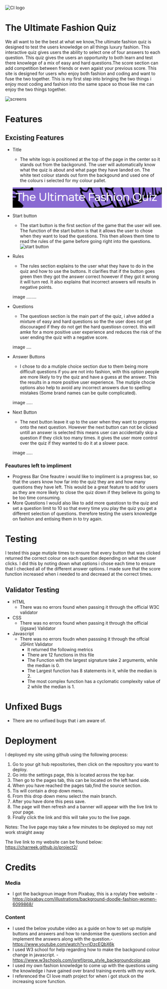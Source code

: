 ![CI logo](https://codeinstitute.s3.amazonaws.com/fullstack/ci_logo_small.png)

# The Ultimate Fashion Quiz
We all want to be the best at what we know,The ultimate fashion quiz is designed to test the users knowledge on all things luxury fashion. This interactive quiz gives users the ability to select one of four answers to each question. This quiz gives the users an opportunity to both learn and test there knowlege of a mix of easy and hard questions.The score section can add competition between friends or even agaist your previous score. 
This site is designed for users who enjoy both fashion and coding and want to fuse the two together. This is my first step into bringing the two things i enjoy most coding and fashion into the same space so those like me can enjoy the two things together.

![screens](assets/images/screen.PNG)
# Features 
## Excisting Features 
 
 * Title 
    * The white logo is positioned at the top of the page in the center so it stands out from the backgorund. The user will automatically know what the quiz is about and what page they have landed on. The white text colour stands out form the backgound and used one of the colours i selected for my colour pallet.

    ![title](assets/images/title.PNG)

 * Start button
    * The start button is the first section of the game that the user will see. The function of the start button is that it allows the user to chose when they want to load the questions. This then allows them time to read the rules of the game before going right into the questions.
    ![start button](assets.images/start.PNG)
    
 * Rules 
    * The rules section explains to the user what they have to do in the quiz and how to use the buttons. It clarifies that if the button goes green then they got the answer correct however if they got it wrong it will turn red. It also explains that incorrect answers will results in negative points. 

    image ........
 * Questions
   * The questiosn section is the main part of the quiz, i ahve added a mixture of easy and hard questions so the the user does not get discouraged if they do not get the hard questiosn correct. this will amke for a more positive user experience and reduces the risk of the user ending the quiz with a negative score.

   image .... 
 * Answer Buttons 
   * I chose to do a mutiple choice section due to them being more difficult questions if you are not into fashion, with this option people are more likely to try the quiz and have a guess at the answer. This the results in a more positive user experience. The mutiple chocie options also help to avoid any incorrect answers due to spelling mistakes (Some brand names can be quite complicated). 

   image ..... 

 * Next Button 
   * The next button leave it up to the user when they want to progress onto the next question. However the next button can not be clicked untill an answer is selected this means user can accidentally skip a question if they click too many times. it gives the user more control over the quiz if they wanted to do it at a slower pace.

   image ..... 

 ### Feautures left to impliment 
  * Progress Bar 
  One feautre i would like to impliment is a progress bar, so that the users know how far into the quiz they are and how many questions they have left. This would be a great feature to add for users as they are more likely to close the quiz down if they believe its going to be too time consuming.
  * More Questions 
  I would also like to add more questiosn to the quiz and set a question limit to 10 so that every time you play the quiz you get a different selection of questions. therefore testing the users knowledge on fashion and entising them in to try again. 

  # Testing
  I tested this page mutiple times to ensure that every button that was clicked returned the correct colour on each question depending on what the user clicks. I did this by noting down what options i chose each time to ensure that I checked all of the different answer options. I made sure that the score function increased when i needed to and decreaed at the correct times.

  ## Validator Testing 
  * HTML 
     * There was no errors found when passing it through the official W3C validator
  * CSS 
     * There was no errors found when passing it through the official (jigsaw) Validator
  * Javascript
     * There was no errors foudn when passsing it through the offcial JSHint Validator
       * It returned the following metrics 
       * There are 12 functions in this file
       * The Function with the largest signature take 2 arguments, while the median is 0.
       * The Largest function has 8 statements in it, while the median is 2.
       * The most complex function has a cyclomatic complexity value of 2 while the median is 1.

  # Unfixed Bugs 
  * There are no unfixed bugs that i am aware of.

  # Deployment
  I deployed my site using github using the following process: 
  1. Go to your git hub repositories, then click on the repository you want to deploy. 
  2. Go into the settings page, this is located across the top bar.
  3. Then go to the pages tab, this can be located on the left hand side.
  4. When you have reached the pages tab,find the source section.
  5. Tis will contain a drop down menu.
  6. From this drop down menu select the main branch.
  7. After you have done this pess save. 
  8. The page will then refresh and a banner will appear with the live link to your page. 
  9. Finally click the link and this will take you to the live page. 
  
  Notes: The live page may take a few minutes to be deployed so may not work straight away 
  
  The live link to my website can be found below:
   https://charreek.github.io/project2/ 


  # Credits
  ### Media 
  * I got the backgroun image from Pixabay, this is a roylaty free website  - https://pixabay.com/illustrations/background-doodle-fashion-women-6099868/ 

  ### Content
  * I used the below youtube video as a guide on how to set up mutiple buttons and answers and how to randomise the questions section and implement the answers along with the question.- https://www.youtube.com/watch?v=riDzcEQbX6k
  * I used W3 school for help regarding how to make the backgound colour change in javascript. - https://www.w3schools.com/jsref/prop_style_backgroundcolor.asp 
  * I used my own fashion knowledge to come up with the questions using the knowledge i have gained over brand training events with my work.
  * I referenced the CI love math project for when i got stuck on the increasing score function.
